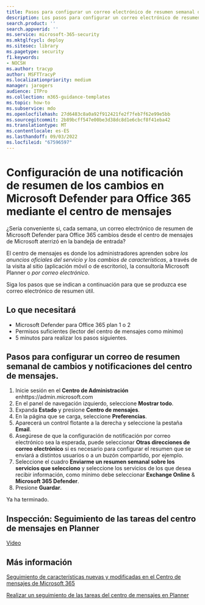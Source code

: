 ```yaml
---
title: Pasos para configurar un correo electrónico de resumen semanal de los cambios del centro de mensajes para Microsoft Defender para Office 365
description: Los pasos para configurar un correo electrónico de resumen semanal de la actividad del centro de mensajes para mantenerse al día sobre los cambios en Microsoft Defender para Office 365.
search.product: ''
search.appverid: ''
ms.service: microsoft-365-security
ms.mktglfcycl: deploy
ms.sitesec: library
ms.pagetype: security
f1.keywords:
- NOCSH
ms.author: tracyp
author: MSFTTracyP
ms.localizationpriority: medium
manager: jarogers
audience: ITPro
ms.collection: m365-guidance-templates
ms.topic: how-to
ms.subservice: mdo
ms.openlocfilehash: 27d6483c8a0a92f912421fe2f7feb7f62e99e5bb
ms.sourcegitcommit: 2b89bcff547e00be3d38dc8d1e6cbcf8f41eba42
ms.translationtype: MT
ms.contentlocale: es-ES
ms.lasthandoff: 09/03/2022
ms.locfileid: "67596597"
---
```

# <a name="set-up-a-digest-notification-of-changes-to-microsoft-defender-for-office-365-using-the-message-center"></a>Configuración de una notificación de resumen de los cambios en Microsoft Defender para Office 365 mediante el centro de mensajes

¿Sería conveniente si, cada semana, un correo electrónico de resumen de Microsoft Defender para Office 365 cambios desde el centro de mensajes de Microsoft aterrizó en la bandeja de entrada?

El centro de mensajes es donde los administradores aprenden sobre *los anuncios oficiales del servicio y los cambios de características*, a través de la visita al sitio (aplicación móvil o de escritorio), la consultoría Microsoft Planner o *por correo electrónico*.

Siga los pasos que se indican a continuación para que se produzca ese correo electrónico de resumen útil.

## <a name="what-youll-need"></a>Lo que necesitará

- Microsoft Defender para Office 365 plan 1 o 2
- Permisos suficientes (lector del centro de mensajes como mínimo)
- 5 minutos para realizar los pasos siguientes.

## <a name="steps-to-set-up-a-weekly-digest-mail-of-message-center-changes-and-notifications"></a>Pasos para configurar un correo de resumen semanal de cambios y notificaciones del centro de mensajes.
1. Inicie sesión en el **Centro de Administración** enhttps://admin.microsoft.com
1. En el panel de navegación izquierdo, seleccione **Mostrar todo**.
1. Expanda **Estado** y presione **Centro de mensajes**.
1. En la página que se carga, seleccione **Preferencias**.
1. Aparecerá un control flotante a la derecha y seleccione la pestaña **Email**.
1. Asegúrese de que la configuración de notificación por correo electrónico sea la esperada, puede seleccionar **Otras direcciones de correo electrónico** si es necesario para configurar el resumen que se enviará a distintos usuarios o a un buzón compartido, por ejemplo.
1. Seleccione el cuadro **Enviarme un resumen semanal sobre los servicios que selecciono** y seleccione los servicios de los que desea recibir información, como mínimo debe seleccionar **Exchange Online** &  **Microsoft 365 Defender**.
1. Presione **Guardar**.

Ya ha terminado.

## <a name="watch-track-your-message-center-tasks-in-planner"></a>Inspección: Seguimiento de las tareas del centro de mensajes en Planner
[Video](https://www.microsoft.com/en-us/videoplayer/embed/RE4C7Ne)

## <a name="learn-more"></a>Más información
[Seguimiento de características nuevas y modificadas en el Centro de mensajes de Microsoft 365](../../../admin/manage/message-center.md)

[Realizar un seguimiento de las tareas del centro de mensajes en Planner](/office365/planner/track-message-center-tasks-planner)
